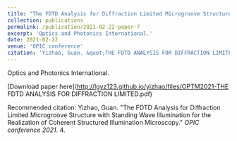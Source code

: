 ```yaml
---
title: "The FDTD Analysis for Diffraction Limited Microgroove Structure with Standing Wave Illumination for the Realization of Coherent Structured Illumination Microscopy"
collection: publications
permalink: /publication/2021-02-22-paper-7
excerpt: 'Optics and Photonics International.'
date: 2021-02-22
venue: 'OPIC conference'
citation: 'Yizhao, Guan. &quot;THE FDTD ANALYSIS FOR DIFFRACTION LIMITED MICROGROOVE STRUCTURE WITH STANDING WAVE ILLUMINATION FOR THE REALIZATION OF COHERENT STRUCTURED ILLUMINATION MICROSCOPY.&quot; <i>OPIC conference 2021</i>. 4.'
---
```

Optics and Photonics International.

[Download paper here](http://lgyz123.github.io/yizhao/files/OPTM2021-THE FDTD ANALYSIS FOR DIFFRACTION LIMITED.pdf)

Recommended citation: Yizhao, Guan. "The FDTD Analysis for Diffraction Limited Microgroove Structure with Standing Wave Illumination for the Realization of Coherent Structured Illumination Microscopy." <i>OPIC conference 2021</i>. 4.
